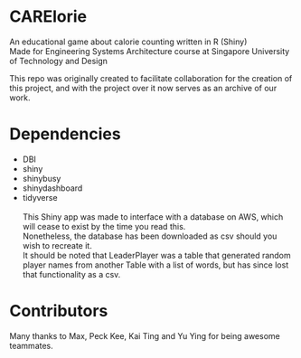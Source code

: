 # CARElorie
An educational game about calorie counting written in R (Shiny) <br>
Made for Engineering Systems Architecture course at Singapore University of Technology and Design

This repo was originally created to facilitate collaboration for the creation of this project, and with the project over it now serves as an archive of our work.

# Dependencies
- DBI
- shiny
- shinybusy
- shinydashboard
- tidyverse
<br> <br>
This Shiny app was made to interface with a database on AWS, which will cease to exist by the time you read this. <br>
Nonetheless, the database has been downloaded as csv should you wish to recreate it. <br>
It should be noted that LeaderPlayer was a table that generated random player names from another Table with a list of words, but has since lost that functionality as a csv.

# Contributors
Many thanks to Max, Peck Kee, Kai Ting and Yu Ying for being awesome teammates.
